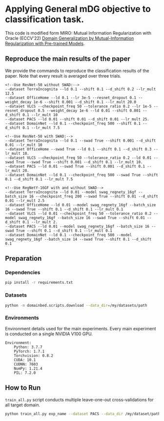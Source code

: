 # Applying General mDG objective to classification task. 

This code is modified form MIRO: Mutual Information Regularization with Oracle (ECCV'22) [Domain Generalization by Mutual-Information Regularization with Pre-trained Models](https://arxiv.org/abs/2203.10789).
 
## Reproduce the main results of the paper

We provide the commands to reproduce the classification results of the paper.
Note that every result is averaged over three trials.


```angular2html
<!--Use ResNet-50 without SWAD:-->
--dataset TerraIncognita --ld 0.1 --shift 0.1 --d_shift 0.2 --lr_mult 12.5
--dataset OfficeHome --ld 0.1 --lr 3e-5 --resnet_dropout 0.1 --weight_decay 1e-6 --shift 0.001 --d_shift 0.1 --lr_mult 20.0
--dataset VLCS --checkpoint_freq 50 --tolerance_ratio 0.2 --lr 1e-5 --resnet_dropout 0.5 --weight_decay 1e-6 --ld 0.01 --shift 0.001 --d_shift 0.1 --lr_mult 10 
--dataset PACS --ld 0.01 --shift 0.01 --d_shift 0.01 --lr_mult 25.
--dataset DomainNet --ld 0.1 --checkpoint_freq 500 --shift 0.1 --d_shift 0.1 --lr_mult 7.5

<!--Use ResNet-50 with SWAD:-->
--dataset TerraIncognita --ld 0.1 --swad True --shift 0.001 --d_shift 0.01 --lr_mult 10
--dataset OfficeHome --swad True --ld 0.1 --shift 0.1 --d_shift 0.3 --lr_mult 10.
--dataset VLCS --checkpoint_freq 50 --tolerance_ratio 0.2 --ld 0.01 --swad True --swad True --shift 0.001 --d_shift 0.1 --lr_mult 10.
--dataset PACS --ld 0.01 --swad True --shift 0.001 --d_shift 0.1 --lr_mult 20.
--dataset DomainNet --ld 0.1 --checkpoint_freq 500 --swad True --shift 0.1 --d_shift 0.1 --lr_mult 7.5

<!--Use RegNetY-16GF with and without SWAD-->
--dataset TerraIncognita --ld 0.01 --model swag_regnety_16gf --batch_size 16 --checkpoint_freq 200 --swad True --shift 0.01 --d_shift 0.01 --lr_mult 2.5
--dataset OfficeHome --ld 0.01 --model swag_regnety_16gf --batch_size 16 --swad True --shift 0.1 --d_shift 0.1 --lr_mult 0.1
--dataset VLCS --ld 0.01 --checkpoint_freq 50 --tolerance_ratio 0.2 --model swag_regnety_16gf --batch_size 16 --swad True --shift 0.01 --d_shift 0.1 --lr_mult 2.
--dataset PACS --ld 0.01 --model swag_regnety_16gf --batch_size 16 --swad True --shift 0.1 --d_shift 0.1 --lr_mult 0.1
--dataset DomainNet --ld 0.1 --checkpoint_freq 500 --model swag_regnety_16gf --batch_size 14 --swad True --shift 0.1 --d_shift 0.1
```

## Preparation

### Dependencies

```sh
pip install -r requirements.txt
```

### Datasets

```sh
python -m domainbed.scripts.download --data_dir=/my/datasets/path
```

### Environments

Environment details used for the main experiments. Every main experiment is conducted on a single NVIDIA V100 GPU.

```
Environment:
	Python: 3.7.7
	PyTorch: 1.7.1
	Torchvision: 0.8.2
	CUDA: 10.1
	CUDNN: 7603
	NumPy: 1.21.4
	PIL: 7.2.0
```

## How to Run

`train_all.py` script conducts multiple leave-one-out cross-validations for all target domain.

```sh
python train_all.py exp_name --dataset PACS --data_dir /my/dataset/path --algorithm GMDG
```


